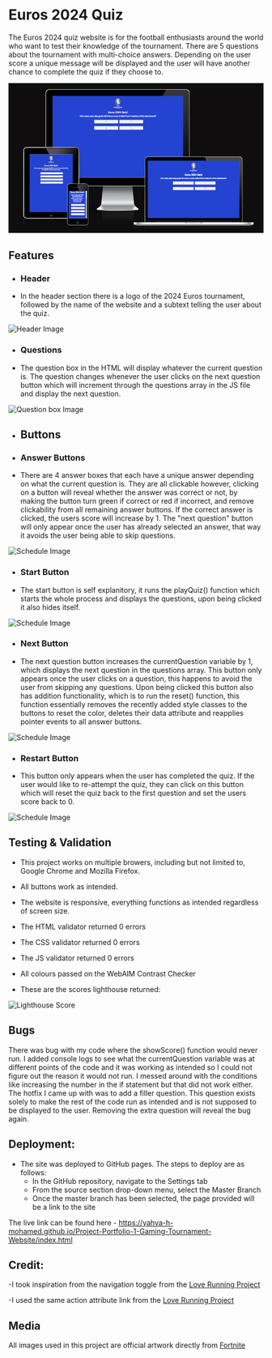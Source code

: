 # Euros 2024 Quiz

The Euros 2024 quiz website is for the football enthusiasts around the world who want to test their knowledge of the tournament. There are 5 questions about the tournament with multi-choice answers. Depending on the user score a unique message will be displayed and the user will have another chance to complete the quiz if they choose to.

![Responsive Image](assets/images/Responsive.png)

## Features

- ### Header 
   
- In the header section there is a logo of the 2024 Euros tournament, followed by the name of the website and a subtext telling the user about the quiz.

![Header Image](assets/images/Nav.png)
      
- ### Questions
  
- The question box in the HTML will display whatever the current question is. The question changes whenever the user clicks on the next question button which will increment through the questions array in the JS file and display the next question.

![Question box Image](assets/images/About.png)

- ## Buttons
      
- ### Answer Buttons
  
- There are 4 answer boxes that each have a unique answer depending on what the current question is. They are all clickable however, clicking on a button will reveal whether the answer was correct or not, by making the button turn green if correct or red if incorrect, and remove clickability from all remaining answer buttons. If the correct answer is clicked, the users score will increase by 1. The "next question" button will only appear once the user has already selected an answer, that way it avoids the user being able to skip questions.

![Schedule Image](assets/images/Schedule.png)

- ### Start Button
  
- The start button is self explanitory, it runs the playQuiz() function which starts the whole process and displays the questions, upon being clicked it also hides itself.

![Schedule Image](assets/images/Schedule.png)

- ### Next Button
  
- The next question button increases the currentQuestion variable by 1, which displays the next question in the questions array. This button only appears once the user clicks on a question, this happens to avoid the user from skipping any questions. Upon being clicked this button also has addition functionality, which is to run the reset() function, this function essentially removes the recently added style classes to the buttons to reset the color, deletes their data attribute and reapplies pointer events to all answer buttons.

![Schedule Image](assets/images/Schedule.png)

- ### Restart Button
  
- This button only appears when the user has completed the quiz. If the user would like to re-attempt the quiz, they can click on this button which will reset the quiz back to the first question and set the users score back to 0.

![Schedule Image](assets/images/Schedule.png)

## Testing & Validation

- This project works on multiple browers, including but not limited to, Google Chrome and Mozilla Firefox.

- All buttons work as intended.

- The website is responsive, everything functions as intended regardless of screen size.

- The HTML validator returned 0 errors

- The CSS validator returned 0 errors

- The JS validator returned 0 errors

- All colours passed on the WebAIM Contrast Checker

- These are the scores lighthouse returned:

![Lighthouse Score](assets/images/Lighthouse(2).png)
    
## Bugs
    
There was bug with my code where the showScore() function would never run. I added console logs to see what the currentQuestion variable was at different points of the code and it was working as intended so I could not figure out the reason it would not run. I messed around with the conditions like increasing the number in the if statement but that did not work either. The hotfix I came up with was to add a filler question. This question exists solely to make the rest of the code run as intended and is not supposed to be displayed to the user. Removing the extra question will reveal the bug again.

## Deployment:

- The site was deployed to GitHub pages. The steps to deploy are as follows: 
  - In the GitHub repository, navigate to the Settings tab 
  - From the source section drop-down menu, select the Master Branch
  - Once the master branch has been selected, the page provided will be a link to the site

The live link can be found here - https://yahya-h-mohamed.github.io/Project-Portfolio-1-Gaming-Tournament-Website/index.html

## Credit:

-I took inspiration from the navigation toggle from the   [Love Running Project](https://github.com/Code-Institute-Solutions/love-running-v3/tree/main) 

-I used the same action attribute link from the [Love Running Project](https://github.com/Code-Institute-Solutions/love-running-v3/tree/main) 


## Media

All images used in this project are official artwork directly from [Fortnite](https://www.fortnite.com/) 

